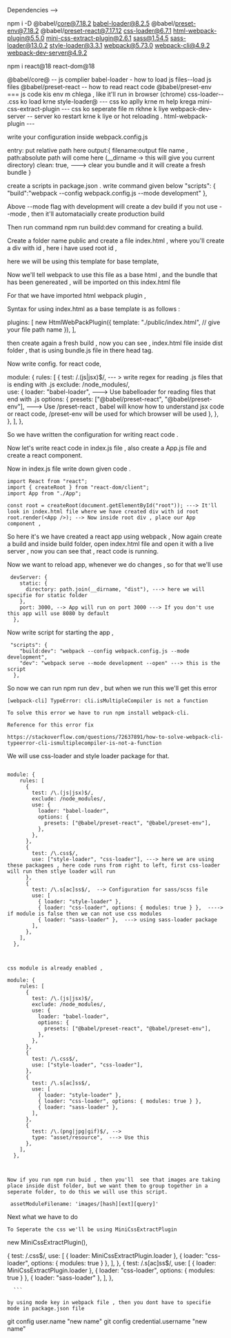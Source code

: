 Dependencies -->

npm i -D @babel/core@7.18.2 babel-loader@8.2.5 @babel/preset-env@7.18.2 @babel/preset-react@7.17.12 css-loader@6.7.1 html-webpack-plugin@5.5.0 mini-css-extract-plugin@2.6.1 sass@1.54.5 sass-loader@13.0.2 style-loader@3.3.1 webpack@5.73.0 webpack-cli@4.9.2 webpack-dev-server@4.9.2

npm i react@18 react-dom@18

@babel/core@ -- js complier
babel-loader - how to load js files--load js files
@babel/preset-react -- how to read react code
@babel/preset-env === js code kis env m chlega , like it'll run in browser (chrome)
css-loader-- .css ko load krne
style-loader@ --- css ko aplly krne m help krega
mini-css-extract-plugin --- css ko seperate file m rkhne k liye
webpack-dev-server -- server ko restart krne k liye or hot reloading .
html-webpack-plugin ---

write your configuration inside webpack.config.js

entry: put relative path here
output:{
filename:output file name ,
path:absolute path will come here (\_\_dirname -> this will give you current directory)
clean: true, ---> clear you bundle and it will create a fresh bundle
}

create a scripts in package.json .
write command given below
"scripts": {
"build":"webpack --config webpack.config.js --mode development"
},

Above --mode flag with development will create a dev build if you not use --mode , then it'll automatacially create production build

Then run command npm run build:dev command for creating a build.

Create a folder name public and create a file index.html , where you'll create a div with id , here i have used root id ,

here we will be using this template for base template,

Now we'll tell webpack to use this file as a base html , and the bundle that has been genereated , will be imported on this index.html file

For that we have imported html webpack plugin ,

Syntax for using index.html as a base template is as follows :

plugins: [
new HtmlWebPackPlugin({
template: "./public/index.html", // give your file path name
}),
],

then create again a fresh build , now you can see , index.html file inside dist folder , that is using bundle.js file in there head tag.

Now write config. for react code,

module: {
rules: [
{
test: /\.(js|jsx)$/, --- > write regex for reading .js files that is ending with .js
exclude: /node_modules/,  
 use: {
loader: "babel-loader", ---> Use babelloader for reading files that end with .js
options: {
presets: ["@babel/preset-react", "@babel/preset-env"], ---> Use /preset-react , babel will know how to understand jsx code or react code, /preset-env will be used for which browser will be used
},
},
},
],
},

So we have written the configuration for writing react code .

Now let's write react code in index.js file , also create a App.js file and create a react component.

Now in index.js file write down given code .

```
import React from "react";
import { createRoot } from "react-dom/client";
import App from "./App";

const root = createRoot(document.getElementById("root")); ---> It'll look in index.html file where we have created div with id root
root.render(<App />); --> Now inside root div , place our App component ,
```

So here it's we have created a react app using webpack , Now again create a build and inside build folder, open index.html file and open it with a live server , now you can see that , react code is running.

Now we want to reload app, whenever we do changes , so for that we'll use

```
 devServer: {
    static: {
      directory: path.join(__dirname, "dist"), ---> here we will specifie for static folder
    },
    port: 3000, --> App will run on port 3000 ---> If you don't use this app will use 8080 by default
  },
```

Now write script for starting the app ,

```
 "scripts": {
    "build:dev": "webpack --config webpack.config.js --mode development",
    "dev": "webpack serve --mode development --open" ---> this is the script
  },

```

So now we can run npm run dev , but when we run this we'll get this error

```
[webpack-cli] TypeError: cli.isMultipleCompiler is not a function

To solve this error we have to run npm install webpack-cli.

Reference for this error fix

https://stackoverflow.com/questions/72637891/how-to-solve-webpack-cli-typeerror-cli-ismultiplecompiler-is-not-a-function

```

<!-- Now let's write configuration for css files -->

We will use css-loader and style loader package for that.

```

module: {
    rules: [
      {
        test: /\.(js|jsx)$/,
        exclude: /node_modules/,
        use: {
          loader: "babel-loader",
          options: {
            presets: ["@babel/preset-react", "@babel/preset-env"],
          },
        },
      },
      {
        test: /\.css$/,
        use: ["style-loader", "css-loader"], ---> here we are using these packagees , here code runs from right to left, first css-loader will run then stlye loader will run
      },
      {
        test: /\.s[ac]ss$/,  --> Configuration for sass/scss file
        use: [
          { loader: "style-loader" },
          { loader: "css-loader", options: { modules: true } },  ----> if module is false then we can not use css modules
          { loader: "sass-loader" },  ---> using sass-loader package
        ],
      },
    ],
  },



css module is already enabled ,

```

<!-- Now Let's write configuration for images -->

```
module: {
    rules: [
      {
        test: /\.(js|jsx)$/,
        exclude: /node_modules/,
        use: {
          loader: "babel-loader",
          options: {
            presets: ["@babel/preset-react", "@babel/preset-env"],
          },
        },
      },
      {
        test: /\.css$/,
        use: ["style-loader", "css-loader"],
      },
      {
        test: /\.s[ac]ss$/,
        use: [
          { loader: "style-loader" },
          { loader: "css-loader", options: { modules: true } },
          { loader: "sass-loader" },
        ],
      },
      {
        test: /\.(png|jpg|gif)$/, -->
        type: "asset/resource",  ---> Use this
      },
    ],
  },



Now if you run npm run buid , then you'll  see that images are taking place inside dist folder, but we want them to group together in a seperate folder, to do this we will use this script.

 assetModuleFilename: 'images/[hash][ext][query]'
```

Next what we have to do

<!-- if we check css is coming in html, it's not created seperatly in build, so  -->

```
To Seperate the css we'll be using MiniCssExtractPlugin

```

new MiniCssExtractPlugin(),

{
test: /\.css$/,
        use: [
          { loader: MiniCssExtractPlugin.loader },
          { loader: "css-loader", options: { modules: true } },
        ],
      },
      {
        test: /\.s[ac]ss$/,
use: [
{ loader: MiniCssExtractPlugin.loader },
{ loader: "css-loader", options: { modules: true } },
{ loader: "sass-loader" },
],
},

      ```

<!-- Create seperate file for prod -->

```
by using mode key in webpack file , then you dont have to specifie mode in package.json file
```

git config user.name "new name"
git config credential.username "new name"
